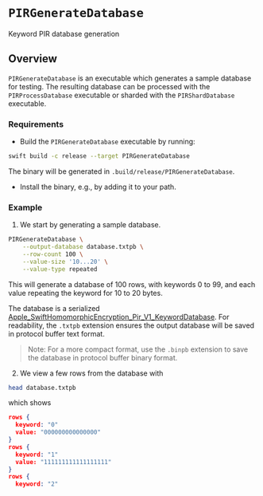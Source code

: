 # ``PIRGenerateDatabase``

Keyword PIR database generation

## Overview

`PIRGenerateDatabase` is an executable which generates a sample database for testing.
The resulting database can be processed with the `PIRProcessDatabase` executable or sharded with the `PIRShardDatabase` executable.

### Requirements
*  Build the `PIRGenerateDatabase` executable by running:
```sh
swift build -c release --target PIRGenerateDatabase
```
The binary will be generated in `.build/release/PIRGenerateDatabase`.

* Install the binary, e.g., by adding it to your path.

### Example

1. We start by generating a sample database.
```sh
PIRGenerateDatabase \
    --output-database database.txtpb \
    --row-count 100 \
    --value-size '10...20' \
    --value-type repeated
```

This will generate a database of 100 rows, with keywords 0 to 99, and each value repeating the keyword for 10 to 20 bytes.

The database is a serialized [Apple_SwiftHomomorphicEncryption_Pir_V1_KeywordDatabase](https://swiftpackageindex.com/apple/swift-homomorphic-encryption/1.0.2/documentation/privateinformationretrievalprotobuf/apple_swifthomomorphicencryption_pir_v1_keyworddatabase).
For readability, the `.txtpb` extension ensures the output database will be saved in protocol buffer text format.

> Note: For a more compact format, use the `.binpb` extension to save the database in protocol buffer binary format.

2. We view a few rows from the database with
```sh
head database.txtpb
```
which shows
```json
rows {
  keyword: "0"
  value: "000000000000000"
}
rows {
  keyword: "1"
  value: "111111111111111111"
}
rows {
  keyword: "2"
```
